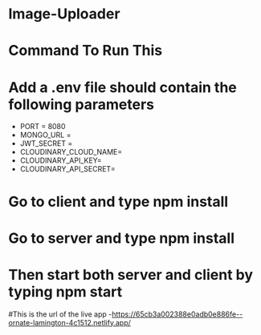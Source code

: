 ﻿# Image-Uploader

# Command To Run This

# Add a .env file should contain the following parameters
- PORT = 8080
- MONGO_URL = 
- JWT_SECRET = 
- CLOUDINARY_CLOUD_NAME=
- CLOUDINARY_API_KEY=
- CLOUDINARY_API_SECRET=

# Go to client and type npm install
# Go to server and type npm install

# Then start both server and client by typing npm start

#This is the url of the live app
-https://65cb3a002388e0adb0e886fe--ornate-lamington-4c1512.netlify.app/
